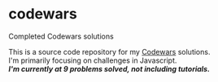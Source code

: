 # codewars
Completed Codewars solutions

This is a source code repository for my [Codewars](https://www.codewars.com) solutions.  
I'm primarily focusing on challenges in Javascript.  
***I'm currently at 9 problems solved, not including tutorials.***